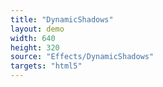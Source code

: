 ```yaml
---
title: "DynamicShadows"
layout: demo
width: 640
height: 320
source: "Effects/DynamicShadows"
targets: "html5"
---
```

